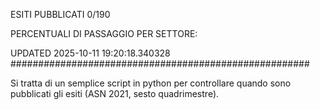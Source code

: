 ESITI PUBBLICATI 0/190 

PERCENTUALI DI PASSAGGIO PER SETTORE:

UPDATED 2025-10-11 19:20:18.340328
###################################################### 

Si tratta di un semplice script in python per controllare quando sono pubblicati gli esiti (ASN 2021, sesto quadrimestre).

